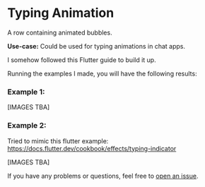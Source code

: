 # Typing Animation

A row containing animated bubbles.

**Use-case:** Could be used for typing animations in chat apps.

I somehow followed this Flutter guide to build it up.

Running the examples I made, you will have the following results:

### Example 1:

[IMAGES TBA]

### Example 2:
Tried to mimic this flutter example: https://docs.flutter.dev/cookbook/effects/typing-indicator

[IMAGES TBA]


If you have any problems or questions, feel free to [open an issue](https://github.com/ndonkoHenri/Flet-Custom-Controls/issues).

